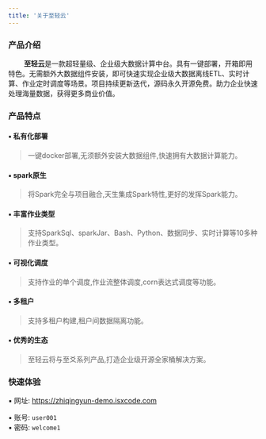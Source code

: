 ```yaml
---
title: '关于至轻云'
---
```


### 产品介绍

&nbsp;&nbsp;&nbsp;&nbsp;&nbsp;&nbsp;&nbsp;&nbsp;**至轻云**是一款超轻量级、企业级大数据计算中台。具有一键部署，开箱即用特色。无需额外大数据组件安装，即可快速实现企业级大数据离线ETL、实时计算、作业定时调度等场景。项目持续更新迭代，源码永久开源免费。助力企业快速处理海量数据，获得更多商业价值。

### 产品特点

#### ▪ 私有化部署

> 一键docker部署,无须额外安装大数据组件,快速拥有大数据计算能力。

#### ▪ spark原生

> 将Spark完全与项目融合,天生集成Spark特性,更好的发挥Spark能力。

#### ▪ 丰富作业类型

> 支持SparkSql、sparkJar、Bash、Python、数据同步、实时计算等10多种作业类型。

#### ▪ 可视化调度

> 支持作业的单个调度,作业流整体调度,corn表达式调度等功能。

#### ▪ 多租户

> 支持多租户构建,租户间数据隔离功能。

#### ▪ 优秀的生态

> 至轻云将与至爻系列产品,打造企业级开源全家桶解决方案。

### 快速体验

▪ 网址:  https://zhiqingyun-demo.isxcode.com <div></div>
▪ 账号:  `user001` </br>
▪ 密码:  `welcome1`